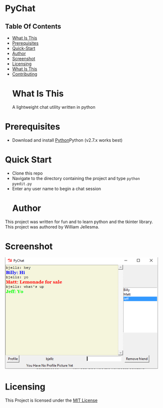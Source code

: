 # PyChat
## Table Of Contents
* <a href="#What-is-this">What Is This</a>
* <a href="#Prerequisites">Prerequisites</a>
* <a href="#Quick-Start">Quick-Start</a>
* <a href="#Author">Author</a>
* <a href="#Screenshot">Screenshot</a>
* <a href="#Licensing">Licensing</a>
* <a href="#What-is-this">What Is This</a>
* [Contributing](contributing.md "Contributing")
<a name="What-is-this"><h1>What Is This</h1></a>
  <p>A lightweight chat utility written in python</p>
<a name="Prerequisites"><h1>Prerequisites</h1></a>
* Download and install [Python](https://www.python.org/downloads/)Python</a> (v2.7.x works best)

<a name="Quick-Start"><h1>Quick Start</h1></a>
  * Clone this repo
  * Navigate to the directory containing the project and type <code>python pyedit.py</code>
  * Enter any user name to begin a chat session
<a name="Author"><h1>Author</h1></a>
  <p>This project was written for fun and to learn python and the tkinter library.
  This project was authored by William Jellesma. </p>
<a name="Screenshot"><h1>Screenshot</h1></a>
<img src="sample.PNG" />
<a name="Licensing"><h1>Licensing</h1></a>
<p>This Project is licensed under the <a href="http://choosealicense.com/licenses/mit/">MIT License</a></p>
